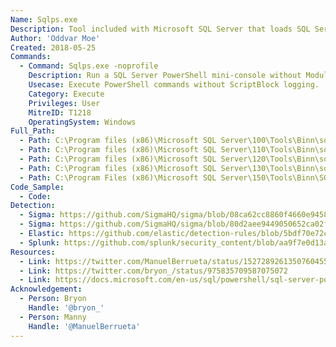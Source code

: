 ```yaml
---
Name: Sqlps.exe
Description: Tool included with Microsoft SQL Server that loads SQL Server cmdlets. Microsoft SQL Server\100 and 110 are Powershell v2. Microsoft SQL Server\120 and 130 are Powershell version 4. Replaced by SQLToolsPS.exe in SQL Server 2016, but will be included with installation for compatability reasons.
Author: 'Oddvar Moe'
Created: 2018-05-25
Commands:
  - Command: Sqlps.exe -noprofile
    Description: Run a SQL Server PowerShell mini-console without Module and ScriptBlock Logging.
    Usecase: Execute PowerShell commands without ScriptBlock logging.
    Category: Execute
    Privileges: User
    MitreID: T1218
    OperatingSystem: Windows
Full_Path:
  - Path: C:\Program files (x86)\Microsoft SQL Server\100\Tools\Binn\sqlps.exe
  - Path: C:\Program files (x86)\Microsoft SQL Server\110\Tools\Binn\sqlps.exe
  - Path: C:\Program files (x86)\Microsoft SQL Server\120\Tools\Binn\sqlps.exe
  - Path: C:\Program files (x86)\Microsoft SQL Server\130\Tools\Binn\sqlps.exe
  - Path: C:\Program Files (x86)\Microsoft SQL Server\150\Tools\Binn\SQLPS.exe
Code_Sample:
  - Code:
Detection:
  - Sigma: https://github.com/SigmaHQ/sigma/blob/08ca62cc8860f4660e945805d0dd615ce75258c1/rules/windows/process_creation/win_susp_use_of_sqlps_bin.yml
  - Sigma: https://github.com/SigmaHQ/sigma/blob/80d2aee9449050652ca02fe8892e7bc23de3b70c/rules/windows/image_load/sysmon_in_memory_powershell.yml
  - Elastic: https://github.com/elastic/detection-rules/blob/5bdf70e72c6cd4547624c521108189af994af449/rules/windows/execution_suspicious_powershell_imgload.toml
  - Splunk: https://github.com/splunk/security_content/blob/aa9f7e0d13a61626c69367290ed1b7b71d1281fd/docs/_posts/2021-10-05-suspicious_copy_on_system32.md
Resources:
  - Link: https://twitter.com/ManuelBerrueta/status/1527289261350760455
  - Link: https://twitter.com/bryon_/status/975835709587075072
  - Link: https://docs.microsoft.com/en-us/sql/powershell/sql-server-powershell?view=sql-server-2017
Acknowledgement:
  - Person: Bryon
    Handle: '@bryon_'
  - Person: Manny
    Handle: '@ManuelBerrueta'
---
```

